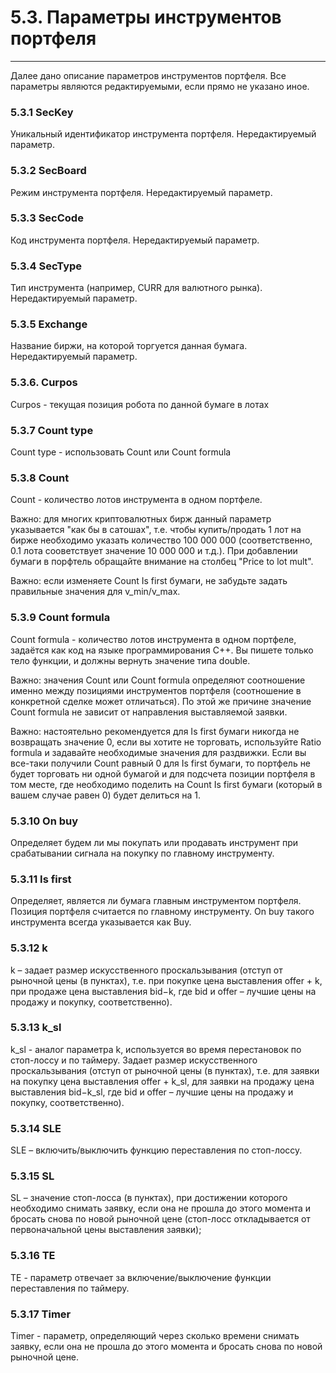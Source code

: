 # 5.3. Параметры инструментов портфеля
___

Далее дано описание параметров инструментов портфеля. Все параметры являются редактируемыми, если прямо не указано иное.

### 5.3.1 SecKey

Уникальный идентификатор инструмента портфеля. Нередактируемый параметр.

### 5.3.2 SecBoard

Режим инструмента портфеля. Нередактируемый параметр.

### 5.3.3 SecCode

Код инструмента портфеля. Нередактируемый параметр.

### 5.3.4 SecType

Тип инструмента (например, CURR для валютного рынка). Нередактируемый параметр.

### 5.3.5 Exchange

Название биржи, на которой торгуется данная бумага. Нередактируемый параметр.

### 5.3.6. Curpos

Curpos - текущая позиция робота по данной бумаге в лотах

### 5.3.7 Count type

Count type - использовать Count или Count formula

### 5.3.8 Count

Count - количество лотов инструмента в одном портфеле.

Важно: для многих криптовалютных бирж данный параметр указывается "как бы в сатошах", т.е. чтобы купить/продать 1 лот на бирже необходимо указать количество 100 000 000 (соответственно, 0.1 лота сооветствует значение 10 000 000 и т.д.). При добавлении бумаги в порфтель обращайте внимание на столбец "Price to lot mult".

Важно: если изменяете Count Is first бумаги, не забудьте задать правильные значения для v_min/v_max.

### 5.3.9 Count formula

Count formula - количество лотов инструмента в одном портфеле, задаётся как код на языке программирования C++. Вы пишете только тело функции, и должны вернуть значение типа double.

Важно: значения Count или Count formula определяют соотношение именно между позициями инструментов портфеля (соотношение в конкретной сделке может отличаться). По этой же причине значение Count formula не зависит от направления выставляемой заявки.

Важно: настоятельно рекомендуется для Is first бумаги никогда не возвращать значение 0, если вы хотите не торговать, используйте Ratio formula и задавайте необходимые значения для раздвижки. Если вы все-таки получили Count равный 0 для Is first бумаги, то портфель не будет торговать ни одной бумагой и для подсчета позиции портфеля в том месте, где необходимо поделить на Count Is first бумаги (который в вашем случае равен 0) будет делиться на 1.

### 5.3.10 On buy

Определяет будем ли мы покупать или продавать инструмент при срабатывании сигнала на покупку по главному инструменту.

### 5.3.11 Is first

Определяет, является ли бумага главным инструментом портфеля. Позиция портфеля считается по главному инструменту. On buy такого инструмента всегда указывается как Buy.

### 5.3.12 k

k – задает размер искусственного проскальзывания (отступ от рыночной цены (в пунктах), т.е. при покупке цена выставления offer + k, при продаже цена выставления bid−k, где bid и offer – лучшие цены на продажу и покупку, соответственно).

### 5.3.13 k_sl

k_sl - аналог параметра k, используется во время перестановок по стоп-лоссу и по таймеру. Задает размер искусственного проскальзывания (отступ от рыночной цены (в пунктах), т.е. для заявки на покупку цена выставления offer + k_sl, для заявки на продажу цена выставления bid−k_sl, где bid и offer – лучшие цены на продажу и покупку, соответственно).

### 5.3.14 SLE

SLE – включить/выключить функцию переставления по стоп-лоссу.

### 5.3.15 SL

SL – значение стоп-лосса (в пунктах), при достижении которого необходимо снимать заявку, если она не прошла до этого момента и бросать снова по новой рыночной цене (стоп-лосс откладывается от первоначальной цены выставления заявки);

### 5.3.16 TE

TE - параметр отвечает за включение/выключение функции переставления по таймеру.

### 5.3.17 Timer

Timer - параметр, определяющий через сколько времени снимать заявку, если она не прошла до этого момента и бросать снова по новой рыночной цене.
